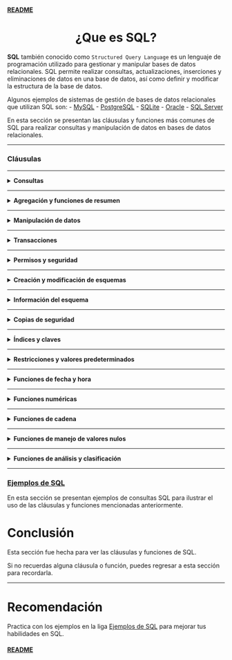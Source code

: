 #### [README](README.md)

<div align="center">
  <h1>¿Que es SQL?</h1>
</div>

**SQL** también conocido como `Structured Query Language` es un lenguaje de programación utilizado para gestionar y manipular bases de datos relacionales. SQL permite realizar consultas, actualizaciones, inserciones y eliminaciones de datos en una base de datos, así como definir y modificar la estructura de la base de datos.

Algunos ejemplos de sistemas de gestión de bases de datos relacionales que utilizan SQL son:
    - [MySQL](https://www.mysql.com/)
    - [PostgreSQL](https://www.postgresql.org/)
    - [SQLite](https://www.sqlite.org/)
    - [Oracle](https://www.oracle.com/database/)
    - [SQL Server](https://www.microsoft.com/en-us/sql-server/)

En esta sección se presentan las cláusulas y funciones más comunes de SQL para realizar consultas y manipulación de datos en bases de datos relacionales.

---


### Cláusulas

___

<details>
<summary><strong>Consultas</strong></summary>

- **SELECT** - Recuperar datos de una tabla.
- **WHERE** - Filtrar registros.
- **ORDER BY** - Ordenar registros.
- **GROUP BY** - Agrupar registros.
- **HAVING** - Filtrar registros agrupados.
- **JOIN** - Unir tablas.
- **UNION** - Unir resultados de consultas.
- **INTERSECT** - Intersección de resultados.
- **EXCEPT** - Diferencia de resultados.
- **IN** - Filtrar por lista de valores.
- **BETWEEN** - Filtrar por rango de valores.
- **LIKE** - Filtrar por patrón.
- **IS NULL** - Filtrar registros nulos.
- **IS NOT NULL** - Filtrar registros no nulos.
- **EXISTS** - Filtrar registros que existen.
- **NOT** - Negar una condición.
- **ALL** - Comparar con todos los valores.
- **ANY** - Comparar con alguno de los valores.
- **AS** - Alias de columnas o tablas.
- **DISTINCT** - Filtrar registros duplicados.
</details>

___

<details>
<summary><strong>Agregación y funciones de resumen</strong></summary>

- **COUNT** - Contar registros.
- **SUM** - Sumar valores.
- **AVG** - Calcular promedio.
- **MIN** - Calcular mínimo.
- **MAX** - Calcular máximo.
</details>

___

<details>
<summary><strong>Manipulación de datos</strong></summary>

- **INSERT** - Insertar registros.
- **UPDATE** - Actualizar registros.
- **DELETE** - Eliminar registros.
- **TRUNCATE** - Vaciar tabla.
</details>

___

<details>
<summary><strong>Transacciones</strong></summary>

- **COMMIT** - Confirmar transacción.
- **ROLLBACK** - Deshacer transacción.
</details>

___

<details>
<summary><strong>Permisos y seguridad</strong></summary>

- **GRANT** - Conceder permisos.
- **REVOKE** - Revocar permisos.
</details>

___

<details>
<summary><strong>Creación y modificación de esquemas</strong></summary>

- **CREATE** - Crear tablas, vistas, índices, etc.
- **ALTER** - Modificar tablas, vistas, índices, etc.
- **DROP** - Eliminar tablas, vistas, índices, etc.
- **CREATE DATABASE** - Crear base de datos.
- **DROP DATABASE** - Eliminar base de datos.
- **USE** - Seleccionar base de datos.
</details>

___

<details>
<summary><strong>Información del esquema</strong></summary>

- **SHOW** - Mostrar información.
- **DESCRIBE** - Describir estructura.
</details>

___

<details>
<summary><strong>Copias de seguridad</strong></summary>

- **BACKUP** - Realizar copia de seguridad.
- **RESTORE** - Restaurar copia de seguridad.
</details>

___

<details>
<summary><strong>Índices y claves</strong></summary>

- **INDEX** - Crear índice.
- **PRIMARY KEY** - Definir clave primaria.
- **FOREIGN KEY** - Definir clave foránea.
- **UNIQUE** - Definir índice único.
</details>

___

<details>
<summary><strong>Restricciones y valores predeterminados</strong></summary>

- **CHECK** - Definir restricción de integridad.
- **DEFAULT** - Definir valor por defecto.
- **AUTO_INCREMENT** - Definir incremento automático.
- **CONSTRAINT** - Definir restricción.
</details>

___

<details>
<summary><strong>Funciones de fecha y hora</strong></summary>

- **SYSDATE** - Obtener fecha y hora actuales.
- **NOW** - Obtener fecha y hora actuales.
- **GETDATE** - Obtener fecha y hora actuales.
- **CURDATE** - Obtener fecha actual.
- **CURTIME** - Obtener hora actual.
- **DATE** - Obtener fecha.
- **TIME** - Obtener hora.
- **YEAR** - Obtener año.
- **MONTH** - Obtener mes.
- **DAY** - Obtener día.
- **HOUR** - Obtener hora.
- **MINUTE** - Obtener minuto.
- **SECOND** - Obtener segundo.
- **DATEDIFF** - Calcular diferencia de fechas.
- **DATEADD** - Sumar o restar fechas.
</details>

___

<details>
<summary><strong>Funciones numéricas</strong></summary>

- **ROUND** - Redondear valores.
- **TRUNC** - Truncar valores.
- **CEIL** - Redondear hacia arriba.
- **FLOOR** - Redondear hacia abajo.
- **RAND** - Generar número aleatorio.
- **ABS** - Valor absoluto.
- **MOD** - Resto de la división.
- **SQRT** - Raíz cuadrada.
- **POWER** - Potencia.
- **LOG** - Logaritmo natural.
- **EXP** - Exponencial.
- **SIN** - Seno.
- **COS** - Coseno.
- **TAN** - Tangente.
- **ASIN** - Arcoseno.
- **ACOS** - Arcocoseno.
- **ATAN** - Arcotangente.
</details>

___

<details>
<summary><strong>Funciones de cadena</strong></summary>

- **CONCAT** - Concatenar cadenas.
- **LENGTH** - Calcular longitud.
- **TRIM** - Eliminar espacios en blanco.
- **SUBSTRING** - Extraer subcadena.
- **REPLACE** - Reemplazar subcadena.
- **UPPER** - Convertir a mayúsculas.
- **LOWER** - Convertir a minúsculas.
- **LPAD** - Rellenar a la izquierda.
- **RPAD** - Rellenar a la derecha.
- **INSTR** - Encontrar posición.
- **TO_CHAR** - Convertir a cadena.
- **TO_NUMBER** - Convertir a número.
- **TO_DATE** - Convertir a fecha.
</details>

___

<details>
<summary><strong>Funciones de manejo de valores nulos</strong></summary>

- **NVL** - Reemplazar nulos.
- **DECODE** - Decodificar valores.
- **CASE** - Estructura condicional.
- **NULLIF** - Comparar nulos.
- **COALESCE** - Primer valor no nulo.
</details>

___

<details>
<summary><strong>Funciones de análisis y clasificación</strong></summary>

- **GREATEST** - Mayor valor.
- **LEAST** - Menor valor.
- **ROW_NUMBER** - Número de fila.
- **RANK** - Posición en rango.
- **DENSE_RANK** - Posición en rango denso.
- **NTILE** - Número de baldes.
- **LAG** - Valor anterior.
- **LEAD** - Valor siguiente.
- **FIRST_VALUE** - Primer valor.
- **LAST_VALUE** - Último valor.
- **PERCENT_RANK** - Rango porcentual.
- **CUME_DIST** - Distribución acumulativa.
- **PERCENTILE_CONT** - Percentil continuo.
- **PERCENTILE_DISC** - Percentil discreto.
- **LISTAGG** - Concatenar valores.
</details>

---

### [Ejemplos de SQL](./Ejemplos&SQL.md)

En esta sección se presentan ejemplos de consultas SQL para ilustrar el uso de las cláusulas y funciones mencionadas anteriormente.

# Conclusión

Esta sección fue hecha para ver las cláusulas y funciones de SQL.

Si no recuerdas alguna cláusula o función, puedes regresar a esta sección para recordarla.

---

# Recomendación

Practica con los ejemplos en la liga [Ejemplos de SQL](./Ejemplos&SQL.md) para mejorar tus habilidades en SQL.

#### [README](README.md)


